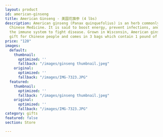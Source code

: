 ```yaml
---
layout: product
id: american-ginseng
title: American Ginseng - 美国花旗参 (4 lbs)
description: American ginseng (Panax quinquefolius) is an herb commonly used in Traditional
  Chinese Medicine. It is said to boost energy, prevent infections, and help bolster
  the immune system to fight disease. Grown in Wisconsin, American ginseng is a popular
  gift for Chinese people and comes in 3 bags which contain 1 pound of ginseng each.
price: "120"
images:
  default:
    thumbnail:
      optimized: ''
      fallback: "/images/ginseng thumbnail.jpeg"
    original:
      optimized: ''
      fallback: "/images/IMG-7323.JPG"
  featured:
    thumbnail:
      optimized: ''
      fallback: "/images/ginseng thumbnail.jpeg"
    original:
      optimized: ''
      fallback: "/images/IMG-7323.JPG"
category: gifts
featured: false
section: Store

---
```

